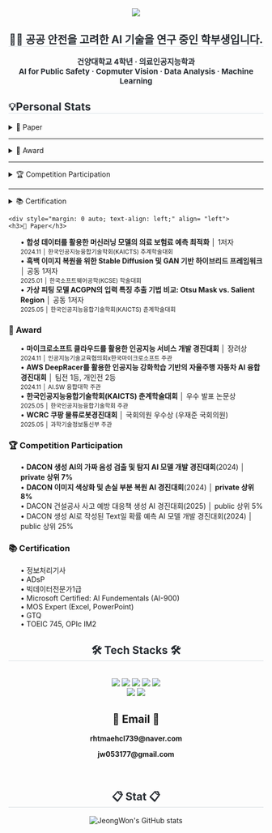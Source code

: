 <div align= "center">
    <img src="https://capsule-render.vercel.app/api?type=soft&color=5e6ca1&height=180&text=JeongWon's%20Github👋&animation=fadeIn&fontColor=ffffff&fontSize=40" />
    </div>
    <div align= "center"> 
    <h2 style="border-bottom: 1px solid #d8dee4; color: #282d33;"> 🧑‍💻 공공 안전을 고려한 AI 기술을 연구 중인 학부생입니다. </h2>  
    <div style="font-weight: 700; font-size: 15px; text-align: center; color: #282d33;"> 건양대학교 4학년 ·  의료인공지능학과 </div>
    <div style="font-weight: 700; font-size: 15px; text-align: center; color: #282d33;"> AI for Public Safety · Copmuter Vision · Data Analysis · Machine Learning </div>
    <div align= "left">
    <h2 style="border-bottom: 1px solid #d8dee4; color: #282d33;"> 💡Personal Stats</h2> 
    <details>
<summary>📄 Paper</summary>

- **합성 데이터를 활용한 머신러닝 모델의 의료 보험료 예측 최적화** │ 1저자  
  <sub>2024.11 │ 한국인공지능융합기술학회(KAICTS) 추계학술대회</sub>  

- **흑백 이미지 복원을 위한 Stable Diffusion 및 GAN 기반 하이브리드 프레임워크** │ 공동 1저자  
  <sub>2025.01 │ 한국소프트웨어공학(KCSE) 학술대회</sub>  

- **가상 피팅 모델 ACGPN의 입력 특징 추출 기법 비교: Otsu Mask vs. Salient Region** │ 공동 1저자  
  <sub>2025.05 │ 한국인공지능융합기술학회(KAICTS) 춘계학술대회</sub>  

</details>

---

<details>
<summary>🏅 Award</summary>

- **마이크로소프트 클라우드를 활용한 인공지능 서비스 개발 경진대회** │ 장려상  
  <sub>2024.11 │ 인공지능기술교육협의회 × 한국마이크로소프트 주관</sub>  

- **AWS DeepRacer 인공지능 자율주행 자동차 AI 융합경진대회** │ 팀전 1등, 개인전 2등  
  <sub>2024.11 │ AI.SW 융합대학 주관</sub>  

- **한국인공지능융합기술학회(KAICTS) 춘계학술대회** │ 우수 발표 논문상  
  <sub>2025.05 │ 한국인공지능융합기술학회 주관</sub>  

- **WCRC 쿠팡 물류로봇경진대회** │ 국회의원 우수상 (우재준 국회의원)  
  <sub>2025.05 │ 과학기술정보통신부 주관</sub>  

</details>

---

<details>
<summary>🏆 Competition Participation</summary>

- **DACON 생성 AI 가짜 음성 탐지 모델 개발 경진대회 (2024)** │ *private 상위 7%*  
- **DACON 이미지 색상화 및 손실 부분 복원 AI 경진대회 (2024)** │ *private 상위 8%*  
- **DACON 건설공사 사고 예방 대응책 생성 AI 경진대회 (2025)** │ *public 상위 5%*  
- **DACON 생성 AI 텍스트 판별 모델 개발 경진대회 (2024)** │ *public 상위 25%*  

</details>

---

<details>
<summary>📚 Certification</summary>

- 정보처리기사 필기  
- ADsP  
- 빅데이터전문가 1급  
- Microsoft Certified: AI Fundamentals (AI-900)  
- MOS Expert (Excel, PowerPoint)  
- GTQ 그래픽기술자격 (1급, 2급)  
- ITQ A등급 (엑셀, 한글, 파워포인트)  
- TOEIC 745점  
- OPIc IM2  

</details>

    <div style="margin: 0 auto; text-align: left;" align= "left"> 
    <h3>📄 Paper</h3>
<ol>
  • <strong>합성 데이터를 활용한 머신러닝 모델의 의료 보험료 예측 최적화</strong> │ 1저자<br>
    <sub>2024.11 │ 한국인공지능융합기술학회(KAICTS) 추계학술대회</sub> <br>
  • <strong>흑백 이미지 복원을 위한 Stable Diffusion 및 GAN 기반 하이브리드 프레임워크</strong> │ 공동 1저자<br>
    <sub>2025.01 │ 한국소프트웨어공학(KCSE) 학술대회</sub> <br>
  • <strong>가상 피팅 모델 ACGPN의 입력 특징 추출 기법 비교: Otsu Mask vs. Salient Region</strong> │ 공동 1저자<br>
    <sub>2025.05 │ 한국인공지능융합기술학회(KAICTS) 춘계학술대회</sub>
</ol>
    <h3> 🏅 Award </h3>
<ol>
    • <strong>마이크로소프트 클라우드를 활용한 인공지능 서비스 개발 경진대회</strong> │ 장려상 <br>
    <sub>2024.11 │ 인공지능기술교육협의회x한국마이크로소프트 주관</sub> <br>
    • <strong>AWS DeepRacer를 활용한 인공지능 강화학습 기반의 자율주행 자동차 AI 융합경진대회</strong> │ 팀전 1등, 개인전 2등 <br>
    <sub>2024.11 │ AI.SW 융합대학 주관</sub> <br>
    • <strong>한국인공지능융합기술학회(KAICTS) 춘계학술대회</strong> │ 우수 발표 논문상 <br>
    <sub>2025.05 │ 한국인공지능융합기술학회 주관</sub> <br>
    • <strong>WCRC 쿠팡 물류로봇경진대회</strong> │ 국회의원 우수상 (우재준 국회의원) <br>
    <sub>2025.05 │ 과학기술정보통신부 주관</sub> <br>
</ol>
    <h3> 🏆 Competition Participation </h3>
<ol>
    • <strong>DACON 생성 AI의 가짜 음성 검출 및 탐지 AI 모델 개발 경진대회</strong>(2024) │ <strong>private 상위 7%</strong> <br>
    • <strong>DACON 이미지 색상화 및 손실 부분 복원 AI 경진대회</strong>(2024) │ <strong>private 상위 8%</strong> <br>
    • DACON 건설공사 사고 예방 대응책 생성 AI 경진대회</strong>(2025) │ public 상위 5% <br>
    • DACON 생성 AI로 작성된 Text일 확률 예측 AI 모델 개발 경진대회</strong>(2024) │ public 상위 25% <br>
</ol>
    <h3> 📚 Certification </h3>
<ol>
    • 정보처리기사 <br>
    • ADsP <br>
    • 빅데이터전문가1급 <br>
    • Microsoft Certified: AI Fundementals (AI-900) <br>
    • MOS Expert (Excel, PowerPoint) <br>
    • GTQ <br>
    • TOEIC 745, OPIc IM2 <br>
</ol>
    <div align= "center">
    <h2 style="border-bottom: 1px solid #d8dee4; color: #282d33;"> 🛠️ Tech Stacks 🛠️</h2> <br> 
    <div style="margin: 0 auto; text-align: center;" align= "center"> <img src="https://img.shields.io/badge/Flask-000000?style=plastic&logo=Flask&logoColor=white">
          <img src="https://img.shields.io/badge/MySQL-4479A1?style=plastic&logo=MySQL&logoColor=white">
          <img src="https://img.shields.io/badge/Notion-000000?style=plastic&logo=Notion&logoColor=white">
          <img src="https://img.shields.io/badge/PyTorch-EE4C2C?style=plastic&logo=PyTorch&logoColor=white">
          <img src="https://img.shields.io/badge/Python-3776AB?style=plastic&logo=Python&logoColor=white">
          <br/><img src="https://img.shields.io/badge/Github-181717?style=plastic&logo=Github&logoColor=white">
          <img src="https://img.shields.io/badge/Keras-D00000?style=plastic&logo=Keras&logoColor=white">
          </div>
    </div>
    <div align= "center">  </div> 
    <h2 align="center"> 📧 Email 📧 </h2>
<p align="center">
  <Strong> rhtmaehcl739@naver.com </Strong>
</p>
<p align="center">
  <Strong> jw053177@gmail.com </Strong>
</p><br>

<div align= "center">
    <h2 style="border-bottom: 1px solid #d8dee4; color: #282d33;"> 📋 Stat 📋 </h2>
    
![JeongWon's GitHub stats](https://github-readme-stats.vercel.app/api?username=jijeongwon&show_icons=true&theme=radical)    

<br>
